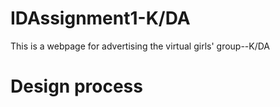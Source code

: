 # IDAssignment1-K/DA 
This is a webpage for advertising the virtual girls' group--K/DA
# Design process
